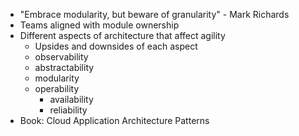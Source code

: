 - "Embrace modularity, but beware of granularity" - Mark Richards
- Teams aligned with module ownership
- Different aspects of architecture that affect agility
	- Upsides and downsides of each aspect
	- observability
	- abstractability
	- modularity
	- operability
		- availability
		- reliability
- Book: Cloud Application Architecture Patterns
